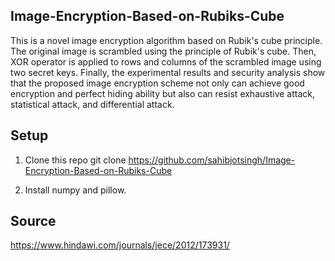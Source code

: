 ## Image-Encryption-Based-on-Rubiks-Cube
This is a novel image encryption algorithm based on Rubik's cube principle. The original image is scrambled using the principle of Rubik's cube. Then, XOR operator is applied to rows and columns of the scrambled image using two secret keys. Finally, the experimental results and security analysis show that the proposed image encryption scheme not only can achieve good encryption and perfect hiding ability but also can resist exhaustive attack, statistical attack, and differential attack.

## Setup
1. Clone this repo
git clone https://github.com/sahibjotsingh/Image-Encryption-Based-on-Rubiks-Cube

2. Install numpy and pillow.

## Source
https://www.hindawi.com/journals/jece/2012/173931/
